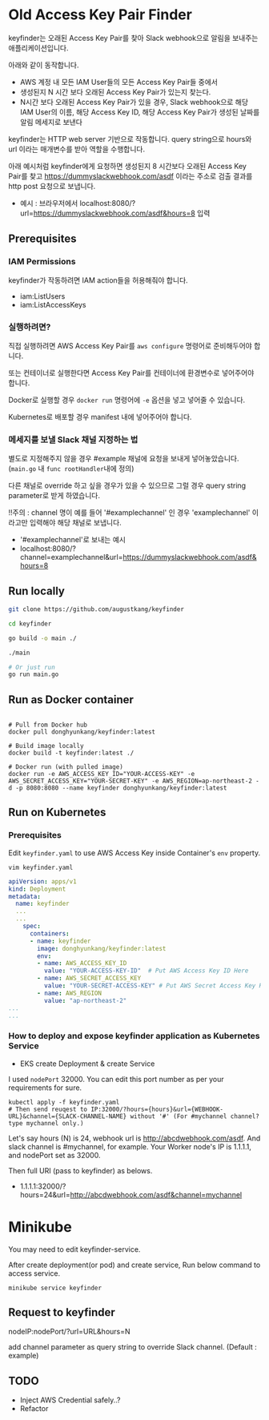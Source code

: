 # Old Access Key Pair Finder

keyfinder는 오래된 Access Key Pair를 찾아 Slack webhook으로 알림을 보내주는 애플리케이션입니다.

아래와 같이 동작합니다.

- AWS 계정 내 모든 IAM User들의 모든 Access Key Pair들 중에서
- 생성된지 N 시간 보다 오래된 Access Key Pair가 있는지 찾는다.
- N시간 보다 오래된 Access Key Pair가 있을 경우, Slack webhook으로 해당 IAM User의 이름, 해당 Access Key ID, 해당 Access Key Pair가 생성된 날짜를 알림 메세지로 보낸다

keyfinder는 HTTP web server 기반으로 작동합니다. query string으로 hours와 url 이라는 매개변수를 받아 역할을 수행합니다.

아래 예시처럼 keyfinder에게 요청하면 생성된지 8 시간보다 오래된 Access Key Pair를 찾고 https://dummyslackwebhook.com/asdf 이라는 주소로 검출 결과를 http post 요청으로 보냅니다.

- 예시 : 브라우저에서 localhost:8080/?url=https://dummyslackwebhook.com/asdf&hours=8 입력

## Prerequisites

### IAM Permissions

keyfinder가 작동하려면 IAM action들을 허용해줘야 합니다.

- iam:ListUsers
- iam:ListAccessKeys

### 실행하려면?

직접 실행하려면 AWS Access Key Pair를 `aws configure` 명령어로 준비해두어야 합니다.

또는 컨테이너로 실행한다면 Access Key Pair를 컨테이너에 환경변수로 넣어주어야 합니다.

Docker로 실행할 경우 `docker run` 명령어에 `-e` 옵션을 넣고 넣어줄 수 있습니다.

Kubernetes로 배포할 경우 manifest 내에 넣어주어야 합니다.

### 메세지를 보낼 Slack 채널 지정하는 법

별도로 지정해주지 않을 경우 #example 채널에 요청을 보내게 넣어놓았습니다.(`main.go` 내 `func rootHandler`내에 정의)

다른 채널로 override 하고 싶을 경우가 있을 수 있으므로 그럴 경우 query string parameter로 받게 하였습니다.

!!주의 : channel 명이 예를 들어 '#examplechannel' 인 경우 'examplechannel' 이라고만 입력해야 해당 채널로 보냅니다.

- '#examplechannel'로 보내는 예시
- localhost:8080/?channel=examplechannel&url=https://dummyslackwebhook.com/asdf&hours=8

## Run locally

```bash
git clone https://github.com/augustkang/keyfinder

cd keyfinder

go build -o main ./

./main

# Or just run
go run main.go
```

## Run as Docker container
```

# Pull from Docker hub
docker pull donghyunkang/keyfinder:latest

# Build image locally
docker build -t keyfinder:latest ./

# Docker run (with pulled image)
docker run -e AWS_ACCESS_KEY_ID="YOUR-ACCESS-KEY" -e AWS_SECRET_ACCESS_KEY="YOUR-SECRET-KEY" -e AWS_REGION=ap-northeast-2 -d -p 8080:8080 --name keyfinder donghyunkang/keyfinder:latest
```

## Run on Kubernetes

### Prerequisites

Edit `keyfinder.yaml` to use AWS Access Key inside Container's `env` property.

`vim keyfinder.yaml`

```yaml
apiVersion: apps/v1
kind: Deployment
metadata:
  name: keyfinder
  ...
  ...
    spec:
      containers:
      - name: keyfinder
        image: donghyunkang/keyfinder:latest
        env:
        - name: AWS_ACCESS_KEY_ID
          value: "YOUR-ACCESS-KEY-ID"  # Put AWS Access Key ID Here
        - name: AWS_SECRET_ACCESS_KEY 
          value: "YOUR-SECRET-ACCESS-KEY" # Put AWS Secret Access Key Here
        - name: AWS_REGION
          value: "ap-northeast-2"
...
...
```

### How to deploy and expose keyfinder application as Kubernetes Service

- EKS create Deployment & create Service

I used `nodePort` 32000. You can edit this port number as per your requirements for sure.

```
kubectl apply -f keyfinder.yaml
# Then send reuqest to IP:32000/?hours={hours}&url={WEBHOOK-URL}&channel={SLACK-CHANNEL-NAME} without '#' (For #mychannel channel? type mychannel only.)
```

Let's say hours (N) is 24, webhook url is http://abcdwebhook.com/asdf.
And slack channel is #mychannel, for example.
Your Worker node's IP is 1.1.1.1, and nodePort set as 32000.

Then full URI (pass to keyfinder) as belows.

- 1.1.1.1:32000/?hours=24&url=http://abcdwebhook.com/asdf&channel=mychannel

# Minikube

You may need to edit keyfinder-service.

After create deployment(or pod) and create service, Run below command to access service.
```
minikube service keyfinder
```

## Request to keyfinder

nodeIP:nodePort/?url=URL&hours=N

add channel parameter as query string to override Slack channel.
(Default : example)

## TODO
- Inject AWS Credential safely..?
- Refactor
